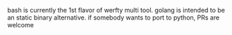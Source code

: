 bash is currently the 1st flavor of werfty multi tool. golang is intended to be an static binary alternative.
if somebody wants to port to python, PRs are welcome
